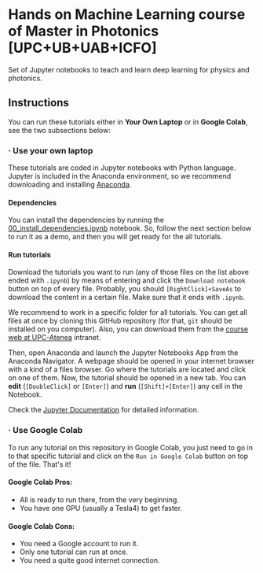 # Hands on Machine Learning course of Master in Photonics [UPC+UB+UAB+ICFO]

Set of Jupyter notebooks to teach and learn deep learning for physics and photonics.

## Instructions

You can run these tutorials either in **Your Own Laptop** or in **Google Colab**, see the two subsections below:

### · Use your own laptop

These tutorials are coded in Jupyter notebooks with Python language. 
Jupyter is included in the Anaconda environment, so we recommend downloading 
and installing [Anaconda](https://www.anaconda.com/products/individual).

#### Dependencies

You can install the dependencies by running the
[00_install_dependencies.ipynb](00_install_dependencies.ipynb)
notebook. So, follow the next section below to run it as a demo, 
and then you will get ready for the all tutorials.


#### Run tutorials

Download the tutorials you want to run (any of those files on the list above ended with `.ipynb`)
by means of entering and click the `Download notebook` button on top of every file.
Probably, you should `[RightClick]+SaveAs` to download the content in a 
certain file. Make sure that it ends with `.ipynb`.

We recommend to work in a specific folder for all tutorials.
You can get all files at once by cloning this GitHub repository
(for that, `git` should be installed on you computer).
Also, you can download them from the 
[course web at UPC-Atenea](https://atenea.upc.edu/course/view.php?id=71605) intranet.

Then, open Anaconda and launch the Jupyter Notebooks App from the Anaconda Navigator.
A webpage should be opened in your internet browser with a kind of a files browser.
Go where the tutorials are located and click on one of them. Now, the tutorial should be opened 
in a new tab. You can **edit** (`[DoubleClick]` or `[Enter]`) and  **run** (`[Shift]+[Enter]`) 
any cell in the Notebook.

Check the 
[Jupyter Documentation](https://jupyter-notebook.readthedocs.io/en/stable/notebook.html#notebook-user-interface)
for detailed information.


### · Use Google Colab

To run any tutorial on this repository in Google Colab, 
you just need to go in to that specific tutorial and 
click on the `Run in Google Colab` button on top of the file.
That's it!

#### Google Colab Pros:
- All is ready to run there, from the very beginning.
- You have one GPU (usually a Tesla4) to get faster.

#### Google Colab Cons: 
- You need a Google account to run it.
- Only one tutorial can run at once.
- You need a quite good internet connection.
